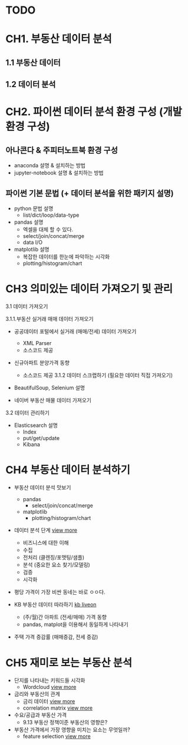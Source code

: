 # TODO 

# CH1.  부동산 데이터 분석

## 1.1 부동산 데이터
## 1.2 데이터 분석

# CH2. 파이썬 데이터 분석 환경 구성 (개발 환경 구성)

## 아나콘다 & 주피터노트북 환경 구성

* anaconda 설명 & 설치하는 방법
* jupyter-notebook 설명 & 설치하는 방법

## 파이썬 기본 문법 (+ 데이터 분석을 위한 패키지 설명)

* python 문법 설명
  * list/dict/loop/data-type
* pandas 설명
  * 엑셀을 대체 할 수 있다.
  * select/join/concat/merge
  * data I/O
* matplotlib 설명
  * 복잡한 데이터를 한눈에 파악하는 시각화
  * plotting/histogram/chart

# CH3 의미있는 데이터 가져오기 및 관리

3.1 데이터 가져오기

3.1.1.부동산 실거래 매매 데이터 가져오기

* 공공데이터 포털에서 실거래 (매매/전세) 데이터 가져오기 
  * XML Parser
  * 소스코드 제공
* 신규아파트 분양가격 동향 
  * 소스코드 제공
3.1.2 데이터 스크랩하기 (필요한 데이터 직접 가져오기)

* BeautifulSoup, Selenium 설명
* 네이버 부동산 매물 데이터 가져오기  

3.2 데이터 관리하기

* Elasticsearch 설명
  * Index
  * put/get/update
  * Kibana

# CH4 부동산 데이터 분석하기

* 부동산 데이터 분석 맛보기
  * pandas
    * select/join/concat/merge
  * matplotlib
    * plotting/histogram/chart
* 데이터 분석 단계 [view more](https://www.northeastern.edu/graduate/blog/data-analysis-project-lifecycle/)
  * 비즈니스에 대한 이해
  * 수집
  * 전처리 (클렌징/포맷팅/샘플)
  * 분석 (중요한 요소 찾기/모델링)
  * 검증
  * 시각화

* 평당 가격이 가장 비싼 동네는 바로 ㅇㅇ다.
* KB 부동산 데이터 따라하기 [kb liveon](https://onland.kbstar.com/quics?page=C059743)
  * (주/월)간 아파트 (전세/매매) 가격 동향 
  * pandas, matplot을 이용해서 동일하게 나타내기
* 주택 가격 증감률 (매매증감, 전세 증감)

# CH5 재미로 보는 부동산 분석 

* 단지를 나타내는 키워드들 시각화
  * Wordcloud [view more](https://lovit.github.io/nlp/2018/04/17/word_cloud/)
* 금리와 부동산의 관계
  * 금리 데이터 [view more](https://ecos.bok.or.kr/)
  * correlation matrix [view more](https://stackoverflow.com/questions/29432629/plot-correlation-matrix-using-pandas)
* 수요/공급과 부동산 가격
  * 9.13 부동산 정책이준 부동산의 영향은?
* 부동산 가격에서 가장 영향을 미치는 요소는 무엇일까?
  * feature selection [view more](https://towardsdatascience.com/a-feature-selection-tool-for-machine-learning-in-python-b64dd23710f0)
